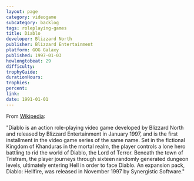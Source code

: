 ```yaml
---
layout: page
category: videogame
subcategory: backlog
tags: roleplaying-games
title: Diablo
developer: Blizzard North
publisher: Blizzard Entertainment
platform: GOG Galaxy
published: 1997-01-03
howlongtobeat: 29
difficulty:
trophyGuide:
durationHours:
trophies:
percent:
link:
date: 1991-01-01
---
```


From [Wikipedia](https://en.wikipedia.org/wiki/Diablo_(video_game)):

"Diablo is an action role-playing video game developed by Blizzard North and released by Blizzard Entertainment in January 1997, and is the first installment in the video game series of the same name. Set in the fictional Kingdom of Khanduras in the mortal realm, the player controls a lone hero battling to rid the world of Diablo, the Lord of Terror. Beneath the town of Tristram, the player journeys through sixteen randomly generated dungeon levels, ultimately entering Hell in order to face Diablo. An expansion pack, Diablo: Hellfire, was released in November 1997 by Synergistic Software."

